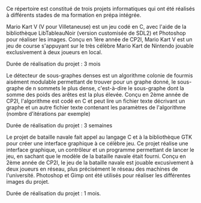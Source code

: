 Ce répertoire est constitué de trois projets informatiques qui ont été réalisés à différents stades de ma formation en prépa intégrée.


Mario Kart V (V pour Villetaneuse) est un jeu codé en C, avec l'aide de la bibliothèque LibTableauNoir (version customisée de SDL2) et Photoshop pour réaliser les images. 
Conçu en 1ère année de CP2I, Mario Kart V est un jeu de course s'appuyant sur le très célèbre Mario Kart de Nintendo jouable exclusivement à deux joueurs en local. 

Durée de réalisation du projet : 3 mois


Le détecteur de sous-graphes denses est un algorithme colonie de fourmis aisément modulable permettant de trouver pour un graphe donné, le sous-graphe de n sommets le plus dense,
c'est-à-dire le sous-graphe dont la somme des poids des arêtes est la plus élevée.
Conçu en 2ème année de CP2I, l'algorithme est codé en C et peut lire un fichier texte décrivant un graphe et un autre fichier texte contenant les paramètres de l'algorithme (nombre d'itérations par exemple)

Durée de réalisation du projet : 3 semaines


Le projet de bataille navale fait appel au langage C et à la bibliothèque GTK pour créer une interface graphique à ce célèbre jeu. Ce projet réalise une interface graphique, un contrôleur et un programme permettant
de lancer le jeu, en sachant que le modèle de la bataille navale était fourni.
Conçu en 2ème année de CP2I, le jeu de la bataille navale est jouable excusivement à deux joueurs en réseau, plus précisément le réseau des machines de l'université. Photoshop et Gimp ont été utilisés 
pour réaliser les différentes images du projet.

Durée de réalisation du projet : 1 mois.
